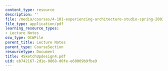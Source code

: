 ```yaml
---
content_type: resource
description: ''
file: /media/courses/4-101-experiencing-architecture-studio-spring-2003/eb7421672d1e0868d0fee68009b9fbe9_4SketchUpdesign4.pdf
file_type: application/pdf
learning_resource_types:
- Lecture Notes
ocw_type: OCWFile
parent_title: Lecture Notes
parent_type: CourseSection
resourcetype: Document
title: 4SketchUpdesign4.pdf
uid: eb742167-2d1e-0868-d0fe-e68009b9fbe9
---
```

